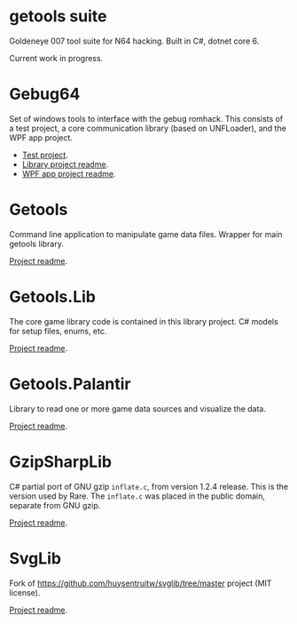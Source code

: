 # getools suite
Goldeneye 007 tool suite for N64 hacking. Built in C#, dotnet core 6.

Current work in progress.

# Gebug64

Set of windows tools to interface with the gebug romhack. This consists of a test project, a core communication library (based on UNFLoader), and the WPF app project.

- [Test project](Gebug64.Test/).  
- [Library project readme](Gebug64.Unfloader/Readme.md).  
- [WPF app project readme](Gebug64.Win/Readme.md).  

# Getools

Command line application to manipulate game data files. Wrapper for main getools library.

[Project readme](Getools/README.md).

# Getools.Lib

The core game library code is contained in this library project. C# models for setup files, enums, etc.

[Project readme](Getools.Lib/README.md).

# Getools.Palantir

Library to read one or more game data sources and visualize the data.

[Project readme](Getools.Palantir/README.md).

# GzipSharpLib

C# partial port of GNU gzip `inflate.c`, from version 1.2.4 release. This is the version used by Rare. The `inflate.c` was placed in the public domain, separate from GNU gzip.

[Project readme](GzipSharpLib/README.md).

# SvgLib

Fork of https://github.com/huysentruitw/svglib/tree/master project (MIT license).

[Project readme](SvgLib/README.md).
